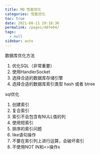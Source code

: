 ```yaml
---
title: MQ 性能优化
categories: 性能优化
toc: true
date: 2021-08-11 19:18:36
permalink: /pages/48fe04/
tags: 
  - null
sidebar: auto
---
```


数据库优化方法

  1. 优化SQL（非常重要）
  2. 使用HandlerSocket
  3. 选择合适的数据库存储引擎
  4. 选择合适的数据库索引类型 hash 或者 btree

sql优化　

  1. 创建索引
  2. 复合索引
  3. 索引不会包含有NULL值的列
  4. 使用短索引
  5. 排序的索引问题
  6. like语句操作
  7. 不要在索引列上进行运算，会破坏索引
  8. 不使用NOT IN和<>操作s